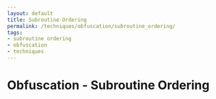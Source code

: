 ```yaml
---
layout: default
title: Subroutine Ordering
permalink: /techniques/obfuscation/subroutine_ordering/
tags:
- subroutine ordering
- obfuscation
- techniques
---
```


# Obfuscation - Subroutine Ordering
